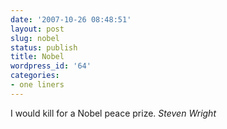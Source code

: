 ```yaml
---
date: '2007-10-26 08:48:51'
layout: post
slug: nobel
status: publish
title: Nobel
wordpress_id: '64'
categories:
- one liners
---
```


I would kill for a Nobel peace prize.
_Steven Wright_
